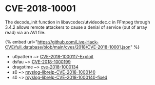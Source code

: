 # CVE-2018-10001

The decode_init function in libavcodec/utvideodec.c in FFmpeg through 3.4.2 allows remote attackers to cause a denial of service (out of array read) via an AVI file.

{% embed url="https://github.com/Live-Hack-CVE/full_database/blob/main/cves/2018/CVE-2018-10001.json" %}


* u0pattern ~> [CVE-2018-1000117-Exploit](https://www.alice-snow.ru/2018/database/cve-2018-10001/cve-2018-1000117-exploit-u0pattern)
* dsfau ~> [CVE-2018-1000199](https://www.alice-snow.ru/2018/database/cve-2018-10001/cve-2018-1000199-dsfau)
* dragotime ~> [cve-2018-1000134](https://www.alice-snow.ru/2018/database/cve-2018-10001/cve-2018-1000134-dragotime)
* s0 ~> [rsyslog-librelp-CVE-2018-1000140](https://www.alice-snow.ru/2018/database/cve-2018-10001/rsyslog-librelp-cve-2018-1000140-s0)
* s0 ~> [rsyslog-librelp-CVE-2018-1000140-fixed](https://www.alice-snow.ru/2018/database/cve-2018-10001/rsyslog-librelp-cve-2018-1000140-fixed-s0)